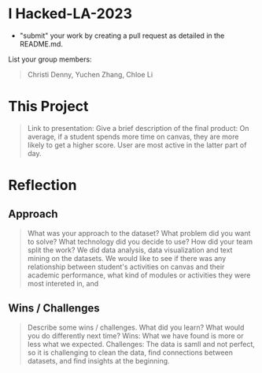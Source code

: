 # I Hacked-LA-2023
- "submit" your work by creating a pull request as detailed in the README.md.

List your group members:
> Christi Denny, Yuchen Zhang, Chloe Li

# This Project<br>
> Link to presentation: 
> Give a brief description of the final product:
>   On average, if a student spends more time on canvas, they are more likely to get a higher score.
>   User are most active in the latter part of day.
>   

# Reflection
## Approach<br>
> What was your approach to the dataset? What problem did you want to solve? What technology did you decide to use? How did your team split the work?
> We did data analysis, data visualization and text mining on the datasets.
> We would like to see if there was any relationship between student's activities on canvas and their academic performance, what kind of modules or activities they were most intereted in, and 
 
## Wins / Challenges<br>
> Describe some wins / challenges. What did you learn? What would you do differently next time?
> Wins: What we have found is more or less what we expected.
> Challenges: The data is samll and not perfect, so it is challenging to clean the data, find connections between datasets, and find insights at the beginning.


